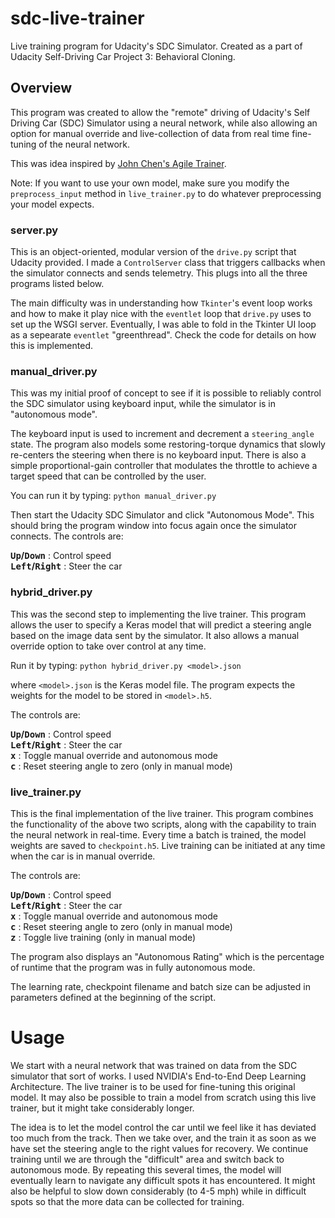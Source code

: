 # sdc-live-trainer
Live training program for Udacity's SDC Simulator. Created as a part of Udacity Self-Driving Car Project 3: Behavioral Cloning.

## Overview
This program was created to allow the "remote" driving of
Udacity's Self Driving Car (SDC) Simulator using a neural network, while also allowing an option for manual override and live-collection of data from real time fine-tuning of the neural network.

This was idea inspired by [John Chen's Agile Trainer](https://www.github.com/diyjac/AgileTrainer).

Note: If you want to use your own model, make sure you modify the `preprocess_input` method in `live_trainer.py` to do whatever preprocessing your model expects.

### server.py

This is an object-oriented, modular version of the `drive.py` script that Udacity provided. I made a `ControlServer` class that triggers callbacks when the simulator connects and sends telemetry. This plugs into all the three programs listed below.

The main difficulty was in understanding how `Tkinter`'s event loop works and how to make it play nice with the `eventlet` loop that `drive.py` uses to set up the WSGI server. Eventually, I was able to fold in the Tkinter UI loop as a sepearate `eventlet` "greenthread". Check the code for details on how this is implemented.

### manual_driver.py

This was my initial proof of concept to see if it is possible to reliably control the SDC simulator using keyboard input, while the simulator is in "autonomous mode".

The keyboard input is used to increment and decrement a `steering_angle` state. The program also models some restoring-torque dynamics that slowly re-centers the steering when there is no keyboard input. There is also a simple proportional-gain controller that modulates the throttle to achieve a target speed that can be controlled by the user.

You can run it by typing: `python manual_driver.py`

Then start the Udacity SDC Simulator and click "Autonomous Mode". This should bring the program window into focus again once the simulator connects. The controls are:

**<kbd>Up</kbd>/<kbd>Down</kbd>** : Control speed  
**<kbd>Left</kbd>/<kbd>Right</kbd>** : Steer the car

### hybrid_driver.py

This was the second step to implementing the live trainer. This program allows the user to specify a Keras model that will predict a steering angle based on the image data sent by the simulator. It also allows a manual override option to take over control at any time.

Run it by typing:
`python hybrid_driver.py <model>.json`

where `<model>.json` is the Keras model file. The program expects the weights for the model to be stored in `<model>.h5`.

The controls are:

**<kbd>Up</kbd>/<kbd>Down</kbd>** : Control speed  
**<kbd>Left</kbd>/<kbd>Right</kbd>** : Steer the car  
**<kbd>x</kbd>** : Toggle manual override and autonomous mode  
**<kbd>c</kbd>** : Reset steering angle to zero (only in manual mode)  

### live_trainer.py
This is the final implementation of the live trainer. This program combines the functionality of the above two scripts, along with the capability to train the neural network in real-time. Every time a batch is trained, the model weights are saved to `checkpoint.h5`. Live training can be initiated at any time when the car is in manual override.

The controls are:

**<kbd>Up</kbd>/<kbd>Down</kbd>** : Control speed  
**<kbd>Left</kbd>/<kbd>Right</kbd>** : Steer the car  
**<kbd>x</kbd>** : Toggle manual override and autonomous mode  
**<kbd>c</kbd>** : Reset steering angle to zero (only in manual mode)  
**<kbd>z</kbd>** : Toggle live training (only in manual mode)  

The program also displays an "Autonomous Rating" which is the percentage of runtime that the program was in fully autonomous mode.

The learning rate, checkpoint filename and batch size can be adjusted in parameters defined at the beginning of the script.

# Usage
We start with a neural network that was trained on data from the SDC simulator that sort of works. I used NVIDIA's End-to-End Deep Learning Architecture. The live trainer is to be used for fine-tuning this original model. It may also be possible to train a model from scratch using this live trainer, but it might take considerably longer.

The idea is to let the model control the car until we feel like it has deviated too much from the track. Then we take over, and the train it as soon as we have set the steering angle to the right values for recovery. We continue training until we are through the "difficult" area and switch back to autonomous mode. By repeating this several times, the model will eventually learn to navigate any difficult spots it has encountered. It might also be helpful to slow down considerably (to 4-5 mph) while in difficult spots so that the more data can be collected for training.
